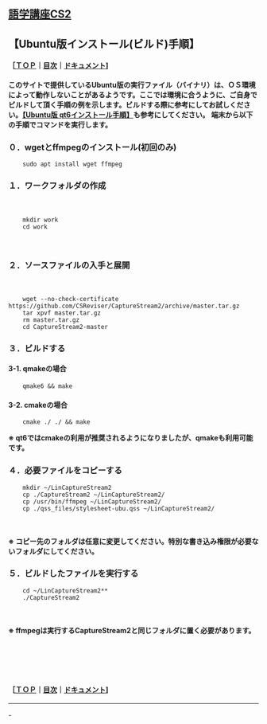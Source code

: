 ## [語学講座CS2](https://csreviser.github.io/CaptureStream2/) 
## 【Ubuntu版インストール(ビルド)手順】　　　　　　
#### ［[ＴＯＰ](./)**｜**[目次](./#目次)**｜**[ドキュメント](./#ドキュメント-1)]

**このサイトで提供しているUbuntu版の実行ファイル（バイナリ）は、ＯＳ環境によって動作しないことがあるようです。ここでは環境に合うように、ご自身でビルドして頂く手順の例を示します。ビルドする際に参考にしてお試しください。[【Ubuntu版 qt6インストール手順】](./qt_install)も参考にしてください。**
**端末から以下の手順でコマンドを実行します。**

### ０．wgetとffmpegのインストール(初回のみ)     

```
    sudo apt install wget ffmpeg
```


### １．ワークフォルダの作成
　　　　　　        
```
    mkdir work          
    cd work
```

　　　　　　　

### ２．ソースファイルの入手と展開
　　　　         
```
    wget --no-check-certificate https://github.com/CSReviser/CaptureStream2/archive/master.tar.gz
    tar xpvf master.tar.gz        
    rm master.tar.gz          
    cd CaptureStream2-master
```



### ３．ビルドする
####   3-1. qmakeの場合

```
    qmake6 && make          
```



####   3-2. cmakeの場合

```
    cmake ./ ./ && make         
```

**※ qt6ではcmakeの利用が推奨されるようになりましたが、qmakeも利用可能です。**
 　　
 
### ４．必要ファイルをコピーする

```
    mkdir ~/LinCaptureStream2         
    cp ./CaptureStream2 ~/LinCaptureStream2/          
    cp /usr/bin/ffmpeg ~/LinCaptureStream2/          
    cp ./qss_files/stylesheet-ubu.qss ~/LinCaptureStream2/
```
　　　　　

**※ コピー先のフォルダは任意に変更してください。特別な書き込み権限が必要ないフォルダにしてください。**

### ５．ビルドしたファイルを実行する

```
    cd ~/LinCaptureStream2**         
    ./CaptureStream2
```
　　　　　　

**※ ffmpegは実行するCaptureStream2と同じフォルダに置く必要があります。**

####   　
####   　
#### ［[ＴＯＰ](./)**｜**[目次](./#目次)**｜**[ドキュメント](./#ドキュメント-1)]

*** 
 <link rel="shortcut icon" type="image/x-icon" href="https://avatars.githubusercontent.com/u/46049273?v=4">
 <meta name="twitter:image:src" content="https://avatars.githubusercontent.com/u/46049273?v=4">
-

